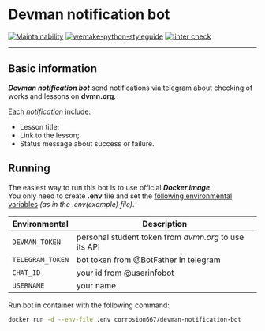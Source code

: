 # Devman notification bot

[![Maintainability](https://api.codeclimate.com/v1/badges/8af3731206254f254a6a/maintainability)](https://codeclimate.com/github/Corrosion667/devman-notification-bot/maintainability)
[![wemake-python-styleguide](https://img.shields.io/badge/style-wemake-000000.svg)](https://github.com/wemake-services/wemake-python-styleguide)
[![linter check](https://github.com/Corrosion667/devman-notification-bot/actions/workflows/linter-check.yml/badge.svg)](https://github.com/Corrosion667/devman-notification-bot/actions/workflows/linter-check.yml)

---

## Basic information

***Devman notification bot*** send notifications via telegram about checking of works and lessons on **dvmn.org**.

<ins>Each *notification* include:</ins>  
- Lesson title;
- Link to the lesson;
- Status message about success or failure.

## Running

The easiest way to run this bot is to use official ***Docker image***.  
You only need to create **.env** file and set the <ins>following environmental variables</ins> *(as in the .env(example) file)*.  

| Environmental    | Description                                           |
|------------------|-------------------------------------------------------|
| `DEVMAN_TOKEN`   | personal student token from *dvmn.org* to use its API |       
| `TELEGRAM_TOKEN` | bot token from @BotFather in telegram                 |      
| `CHAT_ID`        | your id from @userinfobot                             |
| `USERNAME`       | your name                                             |

Run bot in container with the following command:
```bash
docker run -d --env-file .env corrosion667/devman-notification-bot
```